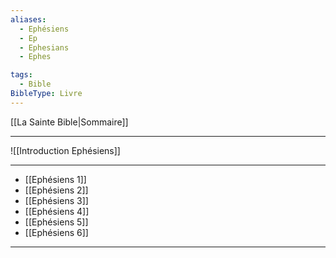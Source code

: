 ```yaml
---
aliases:
  - Ephésiens
  - Ep
  - Ephesians
  - Ephes

tags:
  - Bible
BibleType: Livre
---
```

[[La Sainte Bible|Sommaire]]

---

![[Introduction Ephésiens]]

---
- [[Ephésiens 1]] 
- [[Ephésiens 2]] 
- [[Ephésiens 3]] 
- [[Ephésiens 4]] 
- [[Ephésiens 5]] 
- [[Ephésiens 6]] 


---
